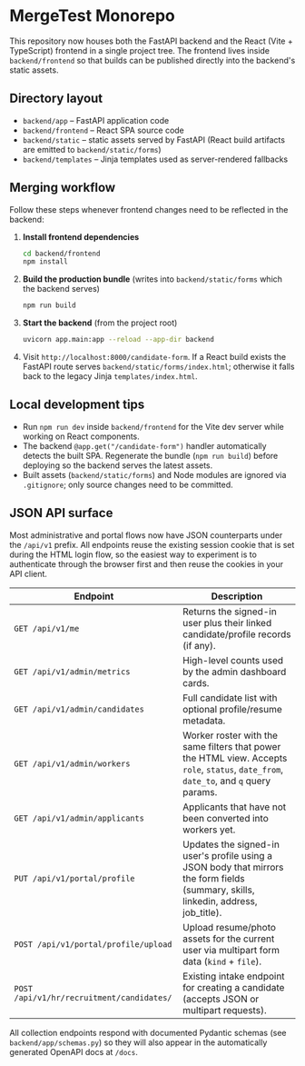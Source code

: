# MergeTest Monorepo

This repository now houses both the FastAPI backend and the React (Vite + TypeScript) frontend in a single project tree. The frontend lives inside `backend/frontend` so that builds can be published directly into the backend's static assets.

## Directory layout

- `backend/app` – FastAPI application code
- `backend/frontend` – React SPA source code
- `backend/static` – static assets served by FastAPI (React build artifacts are emitted to `backend/static/forms`)
- `backend/templates` – Jinja templates used as server-rendered fallbacks

## Merging workflow

Follow these steps whenever frontend changes need to be reflected in the backend:

1. **Install frontend dependencies**
   ```bash
   cd backend/frontend
   npm install
   ```

2. **Build the production bundle** (writes into `backend/static/forms` which the backend serves)
   ```bash
   npm run build
   ```

3. **Start the backend** (from the project root)
   ```bash
   uvicorn app.main:app --reload --app-dir backend
   ```

4. Visit `http://localhost:8000/candidate-form`. If a React build exists the FastAPI route serves `backend/static/forms/index.html`; otherwise it falls back to the legacy Jinja `templates/index.html`.

## Local development tips

- Run `npm run dev` inside `backend/frontend` for the Vite dev server while working on React components.
- The backend `@app.get("/candidate-form")` handler automatically detects the built SPA. Regenerate the bundle (`npm run build`) before deploying so the backend serves the latest assets.
- Built assets (`backend/static/forms`) and Node modules are ignored via `.gitignore`; only source changes need to be committed.

## JSON API surface

Most administrative and portal flows now have JSON counterparts under the `/api/v1` prefix. All endpoints reuse the existing session cookie that is set during the HTML login flow, so the easiest way to experiment is to authenticate through the browser first and then reuse the cookies in your API client.

| Endpoint | Description |
| --- | --- |
| `GET /api/v1/me` | Returns the signed-in user plus their linked candidate/profile records (if any). |
| `GET /api/v1/admin/metrics` | High-level counts used by the admin dashboard cards. |
| `GET /api/v1/admin/candidates` | Full candidate list with optional profile/resume metadata. |
| `GET /api/v1/admin/workers` | Worker roster with the same filters that power the HTML view. Accepts `role`, `status`, `date_from`, `date_to`, and `q` query params. |
| `GET /api/v1/admin/applicants` | Applicants that have not been converted into workers yet. |
| `PUT /api/v1/portal/profile` | Updates the signed-in user's profile using a JSON body that mirrors the form fields (summary, skills, linkedin, address, job_title). |
| `POST /api/v1/portal/profile/upload` | Upload resume/photo assets for the current user via multipart form data (`kind` + `file`). |
| `POST /api/v1/hr/recruitment/candidates/` | Existing intake endpoint for creating a candidate (accepts JSON or multipart requests). |

All collection endpoints respond with documented Pydantic schemas (see `backend/app/schemas.py`) so they will also appear in the automatically generated OpenAPI docs at `/docs`.

